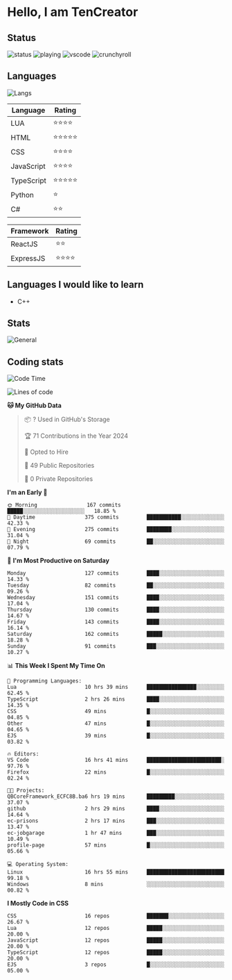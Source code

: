 # Hello, I am TenCreator

## Status
![status](https://api.statusbadges.me/badge/status/518334475038359555?simple=true&style=for-the-badge)
![playing](https://api.statusbadges.me/badge/playing/518334475038359555?style=for-the-badge)
![vscode](https://api.statusbadges.me/badge/vscode/518334475038359555?style=for-the-badge)
![crunchyroll](https://api.statusbadges.me/badge/crunchyroll/518334475038359555?style=for-the-badge)

## Languages
![Langs](https://github-readme-stats.vercel.app/api/top-langs/?username=tencreator&layout=compact&theme=radical)


|Language|Rating|
|--------|------|
|LUA|⭐️⭐️⭐️⭐️|
|HTML|⭐️⭐️⭐️⭐️⭐️|
|CSS|⭐️⭐️⭐️⭐️|
|JavaScript|⭐️⭐️⭐️⭐️|
|TypeScript|⭐️⭐️⭐️⭐️⭐️|
|Python|⭐️|
|C#|⭐️⭐️ |

|Framework|Rating|
|--------|------|
|ReactJS|⭐️⭐️|
|ExpressJS|⭐️⭐️⭐️⭐️|

## Languages I would like to learn
- C++

## Stats
![General](https://github-readme-stats.vercel.app/api?username=tencreator&show_icons=true&theme=radical)

## Coding stats
<!--START_SECTION:waka-->
![Code Time](http://img.shields.io/badge/Code%20Time-87%20hrs%2035%20mins-blue)

![Lines of code](https://img.shields.io/badge/From%20Hello%20World%20I%27ve%20Written-481.8%20thousand%20lines%20of%20code-blue)

**🐱 My GitHub Data** 

> 📦 ? Used in GitHub's Storage 
 > 
> 🏆 71 Contributions in the Year 2024
 > 
> 💼 Opted to Hire
 > 
> 📜 49 Public Repositories 
 > 
> 🔑 0 Private Repositories 
 > 
**I'm an Early 🐤** 

```text
🌞 Morning                167 commits         █████░░░░░░░░░░░░░░░░░░░░   18.85 % 
🌆 Daytime                375 commits         ███████████░░░░░░░░░░░░░░   42.33 % 
🌃 Evening                275 commits         ████████░░░░░░░░░░░░░░░░░   31.04 % 
🌙 Night                  69 commits          ██░░░░░░░░░░░░░░░░░░░░░░░   07.79 % 
```
📅 **I'm Most Productive on Saturday** 

```text
Monday                   127 commits         ████░░░░░░░░░░░░░░░░░░░░░   14.33 % 
Tuesday                  82 commits          ██░░░░░░░░░░░░░░░░░░░░░░░   09.26 % 
Wednesday                151 commits         ████░░░░░░░░░░░░░░░░░░░░░   17.04 % 
Thursday                 130 commits         ████░░░░░░░░░░░░░░░░░░░░░   14.67 % 
Friday                   143 commits         ████░░░░░░░░░░░░░░░░░░░░░   16.14 % 
Saturday                 162 commits         █████░░░░░░░░░░░░░░░░░░░░   18.28 % 
Sunday                   91 commits          ███░░░░░░░░░░░░░░░░░░░░░░   10.27 % 
```


📊 **This Week I Spent My Time On** 

```text
💬 Programming Languages: 
Lua                      10 hrs 39 mins      ████████████████░░░░░░░░░   62.45 % 
TypeScript               2 hrs 26 mins       ████░░░░░░░░░░░░░░░░░░░░░   14.35 % 
CSS                      49 mins             █░░░░░░░░░░░░░░░░░░░░░░░░   04.85 % 
Other                    47 mins             █░░░░░░░░░░░░░░░░░░░░░░░░   04.65 % 
EJS                      39 mins             █░░░░░░░░░░░░░░░░░░░░░░░░   03.82 % 

🔥 Editors: 
VS Code                  16 hrs 41 mins      ████████████████████████░   97.76 % 
Firefox                  22 mins             █░░░░░░░░░░░░░░░░░░░░░░░░   02.24 % 

🐱‍💻 Projects: 
QBCoreFramework_ECFC8B.ba6 hrs 19 mins       █████████░░░░░░░░░░░░░░░░   37.07 % 
github                   2 hrs 29 mins       ████░░░░░░░░░░░░░░░░░░░░░   14.64 % 
ec-prisons               2 hrs 17 mins       ███░░░░░░░░░░░░░░░░░░░░░░   13.47 % 
ec-jobgarage             1 hr 47 mins        ███░░░░░░░░░░░░░░░░░░░░░░   10.49 % 
profile-page             57 mins             █░░░░░░░░░░░░░░░░░░░░░░░░   05.66 % 

💻 Operating System: 
Linux                    16 hrs 55 mins      █████████████████████████   99.18 % 
Windows                  8 mins              ░░░░░░░░░░░░░░░░░░░░░░░░░   00.82 % 
```

**I Mostly Code in CSS** 

```text
CSS                      16 repos            ███████░░░░░░░░░░░░░░░░░░   26.67 % 
Lua                      12 repos            █████░░░░░░░░░░░░░░░░░░░░   20.00 % 
JavaScript               12 repos            █████░░░░░░░░░░░░░░░░░░░░   20.00 % 
TypeScript               12 repos            █████░░░░░░░░░░░░░░░░░░░░   20.00 % 
EJS                      3 repos             █░░░░░░░░░░░░░░░░░░░░░░░░   05.00 % 
```




<!--END_SECTION:waka-->
